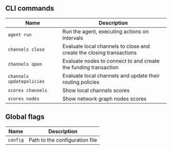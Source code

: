## CLI commands

| Name | Description |
| -- | -- |
| `agent run` | Run the agent, executing actions on intervals |
| `channels close` | Evaluate local channels to close and create the closing transactions |
| `channels open` | Evaluate nodes to connect to and create the funding transaction |
| `channels updatepolicies` | Evaluate local channels and update their routing policies |
| `scores channels` | Show local channels scores |
| `scores nodes` | Show network graph nodes scores |

## Global flags

| Name | Description |
| -- | -- |
| `config` | Path to the configuration file |
